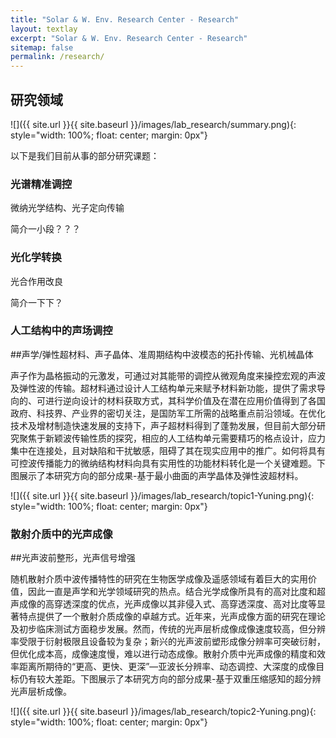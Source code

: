 ```yaml
---
title: "Solar & W. Env. Research Center - Research"
layout: textlay
excerpt: "Solar & W. Env. Research Center - Research"
sitemap: false
permalink: /research/
---
```


## 研究领域

<!-- 本团队总体目前是xxx。 -->

![]({{ site.url }}{{ site.baseurl }}/images/lab_research/summary.png){: style="width: 100%; float: center; margin: 0px"}


以下是我们目前从事的部分研究课题：

### 光谱精准调控
微纳光学结构、光子定向传输

简介一小段？？？

### 光化学转换
光合作用改良

简介一下下？

### 人工结构中的声场调控
##声学/弹性超材料、声子晶体、准周期结构中波模态的拓扑传输、光机械晶体

声子作为晶格振动的元激发，可通过对其能带的调控从微观角度来操控宏观的声波及弹性波的传输。超材料通过设计人工结构单元来赋予材料新功能，提供了需求导向的、可进行逆向设计的材料获取方式，其科学价值及在潜在应用价值得到了各国政府、科技界、产业界的密切关注，是国防军工所需的战略重点前沿领域。在优化技术及增材制造快速发展的支持下，声子超材料得到了蓬勃发展，但目前大部分研究聚焦于新颖波传输性质的探究，相应的人工结构单元需要精巧的格点设计，应力集中在连接处，且对缺陷和干扰敏感，阻碍了其在现实应用中的推广。如何将具有可控波传播能力的微纳结构材料向具有实用性的功能材料转化是一个关键难题。下图展示了本研究方向的部分成果-基于最小曲面的声学晶体及弹性波超材料。

<!-- ![]({{ site.url }}{{ site.baseurl }}/images/lab_research/topic1-Yuning.png){: style="width: 500px; float: center; margin: 0px  10px"} -->
![]({{ site.url }}{{ site.baseurl }}/images/lab_research/topic1-Yuning.png){: style="width: 100%; float: center; margin: 0px"}

### 散射介质中的光声成像
##光声波前整形，光声信号增强

<!-- ![]({{ site.url }}{{ site.baseurl }}/images/lab_research/topic2-Yuning.png){: style="width: 300px; float: right; margin: 0px 10px"} -->
随机散射介质中波传播特性的研究在生物医学成像及遥感领域有着巨大的实用价值，因此一直是声学和光学领域研究的热点。结合光学成像所具有的高对比度和超声成像的高穿透深度的优点，光声成像以其非侵入式、高穿透深度、高对比度等显著特点提供了一个散射介质成像的卓越方式。近年来，光声成像方面的研究在理论及初步临床测试方面稳步发展。然而，传统的光声层析成像成像速度较高，但分辨率受限于衍射极限且设备较为复杂；新兴的光声波前塑形成像分辨率可突破衍射，但优化成本高，成像速度慢，难以进行动态成像。散射介质中光声成像的精度和效率距离所期待的“更高、更快、更深”—亚波长分辨率、动态调控、大深度的成像目标仍有较大差距。下图展示了本研究方向的部分成果-基于双重压缩感知的超分辨光声层析成像。

![]({{ site.url }}{{ site.baseurl }}/images/lab_research/topic2-Yuning.png){: style="width: 100%; float: center; margin: 0px"}


<!-- **Strange Metals.** The strange metal phase might be the most mysterious phase of high-temperature superconductors. Here, the electrical resistivity grows linearly with temperature T in large areas of the phase diagram, with a mean free path that diminishes to a fraction of the interatomic distance. T-linear resistivity is often associated with quantum critical points and marginal-Fermi-liquid physics. In strange metals, the mystery seems to go even further: we deal with something that looks like a quantum critical phase over an extended range of the phase diagram instead of cumulating in a point. There exists no consistent theory for strange metals, leading to more adventurous new approaches including the holographic theories that use insights from gravity to explain strange metals (a recent textbook on this was written by our colleagues at Leiden University, Schalm and Zaanen).
We are part of the 'Strange Metal consortium NL' that includes the groups of Hussey, Golden, van Heumen, Zaanen, Schalm, Stoof and Vandoren.  -->

<!-- **Magnetic fluctuations and electron spin resonance.**
![]({{ site.url }}{{ site.baseurl }}/images/respic/SpinFluc.png){: style="width: 70%; float: center; margin: 10px"}

**Twisted bilayer graphene and other material with super-periodicities.**
We have proposed that artificial super-periodicities can lead to improved superconductivity, both because of increased density of states and because of phase space arguments (see image from our SciPost publication below). Perhaps for different reasons, twisted bilayer graphene has been shown to superconduct! We are investigate this material with the groups of Efetov, Baumberger, and van der Molen.

![]({{ site.url }}{{ site.baseurl }}/images/respic/SciPost.png){: style="width: 70%; float: center; margin: 0px"} -->

<!-- **and more** -->
